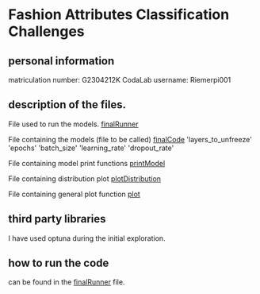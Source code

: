 # Fashion Attributes Classification Challenges

## personal information
matriculation number:  G2304212K 
CodaLab username: Riemerpi001

## description of the files.

File used to run the models. 
[finalRunner](code/finalRunner.ipynb)

File containing the models (file to be called)
[finalCode](code/finalCode.py) 'layers_to_unfreeze' 'epochs' 'batch_size' 'learning_rate' 'dropout_rate'

File containing model print functions
[printModel](code/printModel.py)

File containing distribution plot 
[plotDistribution](code/plotDistribution.py)

File containing general plot function
[plot](code/plot.py)


## third party libraries
I have used optuna during the initial exploration. 

## how to run the code
can be found in the [finalRunner](code/finalRunner.ipynb) file.



